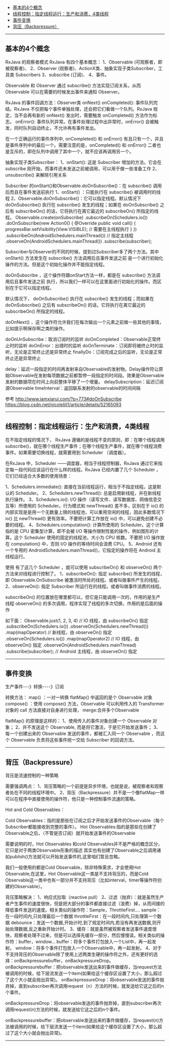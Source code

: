 - [基本的4个概念](#基本的4个概念)
- [线程控制：指定线程运行：生产和消费，4类线程](#线程控制：指定线程运行：生产和消费，4类线程)
- [事件变换](#事件变换)
- [背压（Backpressure）](#背压（Backpressure）)


---------------------------------------------------------------------------------------------------------------------
## 基本的4个概念

RxJava 的观察者模式
RxJava 有四个基本概念：
1、Observable (可观察者，即被观察者)、 
2、Observer (观察者)、ActionX类、抽象实现子类Subscriber，工具类 Subscribers
3、subscribe (订阅)、
4、事件。

Observable 和 Observer 通过 subscribe() 方法实现订阅关系，从而 Observable 可以在需要的时候发出事件来通知 Observer。



RxJava 的事件回调方法：Observer类
onNext()
onCompleted(): 事件队列完结。RxJava 不仅把每个事件单独处理，还会把它们看做一个队列。RxJava 规定，当不会再有新的 onNext() 发出时，需要触发 onCompleted() 方法作为标志。
onError(): 事件队列异常。在事件处理过程中出异常时，onError() 会被触发，同时队列自动终止，不允许再有事件发出。

在一个正确运行的事件序列中, onCompleted() 和 onError() 有且只有一个，并且是事件序列中的最后一个。需要注意的是，onCompleted() 和 onError() 二者也是互斥的，即在队列中调用了其中一个，就不应该再调用另一个。



抽象实现子类Subscriber：
1、onStart(): 这是 Subscriber 增加的方法。它会在 subscribe 刚开始，而事件还未发送之前被调用，可以用于做一些准备工作
2、unsubscribe() 来解除引用关系



Subscriber 的onStart()和Observable.doOnSubscribe()：在 subscribe() 调用后而且在事件发送前执行
1、onStart() ：只能执行在 subscribe() 被调用时的线程
2、Observable.doOnSubscribe()：它可以指定线程。默认情况下doOnSubscribe() 执行在 subscribe() 发生的线程；如果在 doOnSubscribe() 之后有 subscribeOn() 的话，它将执行在离它最近的 subscribeOn() 所指定的线程。
Observable.create(onSubscribe)
    .subscribeOn(Schedulers.io())
    .doOnSubscribe(new Action0() {
        @Override
        public void call() {
            progressBar.setVisibility(View.VISIBLE); // 需要在主线程执行
        }
    })
    .subscribeOn(AndroidSchedulers.mainThread()) // 指定主线程
    .observeOn(AndroidSchedulers.mainThread())
    .subscribe(subscriber);



Subscriber与Observer的不同的时候，提到过Subscriber多了两个方法。其中 onStart() 方法发生在 subscribe() 方法调用后且事件发送之前 是一个进行初始化操作的方法。但是这个初始化操作并不能指定线程。

doOnSubscribe ，这个操作符跟onStart方法一样，都是在 subscribe() 方法调用后且事件发送之前 执行，所以我们一样可以在这里面进行初始化的操作。而区别在于它可以指定线程。

默认情况下， doOnSubscribe() 执行在 subscribe() 发生的线程；而如果在 doOnSubscribe() 之后有 subscribeOn() 的话，它将执行在离它最近的 subscribeOn() 所指定的线程。

doOnNext() ，这个操作符允许我们在每次输出一个元素之前做一些其他的事情，比如提示啊保存啊之类的操作。

doOnUnSubscribe：取消订阅时的监听
doOnCompleted：Observable正常终止时的监听
doOnError：出错时的监听
doOnTerminate：订阅即将被终止时的监听，无论是正常终止还是异常终止
finallyDo：订阅完成之后的监听，无论是正常终止还是异常终止

delay：延迟一段指定的时间再发射来自Observable的发射物。Delay操作符让原始Observable在发射每项数据之前都暂停一段指定的时间段。效果是Observable发射的数据项在时间上向前整体平移了一个增量。
delaySubscription：延迟订阅源Observable
timeInterval：返回联系发射的observable的时间间隔


参考
http://www.iamxiarui.com/?p=773#doOnSubscribe
https://blog.csdn.net/nicolelili1/article/details/52165093


---------------------------------------------------------------------------------------------------------------------
## 线程控制：指定线程运行：生产和消费，4类线程


在不指定线程的情况下， RxJava 遵循的是线程不变的原则，即：在哪个线程调用 subscribe()，就在哪个线程生产事件；在哪个线程生产事件，就在哪个线程消费事件。如果需要切换线程，就需要用到 Scheduler （调度器）。

在RxJava 中，Scheduler ——调度器，相当于线程控制器，RxJava 通过它来指定每一段代码应该运行在什么样的线程。RxJava 已经内置了几个 Scheduler ，它们已经适合大多数的使用场景：

1、Schedulers.immediate(): 直接在当前线程运行，相当于不指定线程。这是默认的 Scheduler。
2、Schedulers.newThread(): 总是启用新线程，并在新线程执行操作。
3、Schedulers.io(): I/O 操作（读写文件、读写数据库、网络信息交互等）所使用的 Scheduler。行为模式和 newThread() 差不多，区别在于 io() 的内部实现是是用一个无数量上限的线程池，可以重用空闲的线程，因此多数情况下 io() 比 newThread() 更有效率。不要把计算工作放在 io() 中，可以避免创建不必要的线程。
4、Schedulers.computation(): 计算所使用的 Scheduler。这个计算指的是 CPU 密集型计算，即不会被 I/O 等操作限制性能的操作，例如图形的计算。这个 Scheduler 使用的固定的线程池，大小为 CPU 核数。不要把 I/O 操作放在 computation() 中，否则 I/O 操作的等待时间会浪费 CPU。
5、Android 还有一个专用的 AndroidSchedulers.mainThread()，它指定的操作将在 Android 主线程运行。


使用
有了这几个 Scheduler ，就可以使用 subscribeOn() 和 observeOn() 两个方法来对线程进行控制了。
1、subscribeOn(): 指定 subscribe() 所发生的线程，即 Observable.OnSubscribe 被激活时所处的线程。或者叫做事件产生的线程。
2、observeOn(): 指定 Subscriber 所运行在的线程。或者叫做事件消费的线程。


 subscribeOn() 的位置放在哪里都可以，但它是只能调用一次的，作用的是生产线程
 observeOn() 的多次调用，程序实现了线程的多次切换，作用的是后面的操作
  
 如下面：
 Observable.just(1, 2, 3, 4) // IO 线程，由 subscribeOn() 指定
     .subscribeOn(Schedulers.io())
     .observeOn(Schedulers.newThread())
     .map(mapOperator) // 新线程，由 observeOn() 指定
     .observeOn(Schedulers.io())
     .map(mapOperator2) // IO 线程，由 observeOn() 指定
     .observeOn(AndroidSchedulers.mainThread) 
     .subscribe(subscriber);  // Android 主线程，由 observeOn() 指定
 
 
 
 
 
---------------------------------------------------------------------------------------------------------------------
## 事件变换

生产事件---》转换----》订阅


转换方法：
map() ：一对一转换
flatMap() 中返回的是个 Observable 对象
compose() ：使用 compose() 方法，Observable 可以利用传入的 Transformer 对象的 call 方法直接对自身进行处理，
merge:合并多个Observable



flatMap() 的原理是这样的：
1、使用传入的事件对象创建一个 Observable 对象；
2、并不发送这个 Observable, 而是将它激活，于是它开始发送事件；
3、每一个创建出来的 Observable 发送的事件，都被汇入同一个 Observable ，而这个 Observable 负责将这些事件统一交给 Subscriber 的回调方法。



---------------------------------------------------------------------------------------------------------------------
## 背压（Backpressure）

背压是流速控制的一种策略

需要强调两点：
1、背压策略的一个前提是异步环境，也就是说，被观察者和观察者处在不同的线程环境中。
2、背压（Backpressure）并不是一个像flatMap一样可以在程序中直接使用的操作符，他只是一种控制事件流速的策略。



Hot and Cold Observables：

Cold Observables：指的是那些在订阅之后才开始发送事件的Observable（每个Subscriber都能接收到完整的事件）。
Hot Observables:指的是那些在创建了Observable之后，（不管是否订阅）就开始发送事件的Observable

需要说明的时，Hot Observables 和cold Observables并不是严格的概念区分，它只是对于两类Observable形象的描述
其实也有创建了Observable之后调用诸如publish()方法就可以开始发送事件的,这里咱们暂且忽略。


我们一般使用的都是Cold Observable，除非特殊需求，才会使用Hot Observable,在这里，Hot Observable这一类是不支持背压的，而是Cold Observable这一类中也有一部分并不支持背压（比如interval，timer等操作符创建的Observable）。



背压策略解决：
1、响应式拉取（reactive pull）
2、过滤（抛弃）：就是虽然生产者产生事件的速度很快，但是把大部分的事件都直接过滤（浪费）掉，从而间接的降低事件发送的速度。相关类似的操作符：Sample，ThrottleFirst....
  sample：在一段时间内,只处理最后一个数据
  throttleFirst：在一段时间内,只处理第一个数据
  debounce：发送一个数据,开始计时,到了规定时间内,若没有再发送数据,则开始处理数据,反之重新开始计时。
3、缓存：就是虽然被观察者发送事件速度很快，观察者处理不过来，但是可以选择先缓存一部分，然后慢慢读。相关类似的操作符：buffer，window...
  buffer：将多个事件打包放入一个List中，再一起发射。
  window：将多个事件打包放入一个Observable中，再一起发射。
4、对于不支持背压的Observable除了使用上述两类生硬的操作符之外，还有更好的选择：onBackpressurebuffer，onBackpressureDrop。
onBackpressurebuffer：把observable发送出来的事件做缓存，当request方法被调用的时候，给下层流发送一个item(如果给这个缓存区设置了大小，那么超过了这个大小就会抛出异常)。
onBackpressureDrop：将observable发送的事件抛弃掉，直到subscriber再次调用request（n）方法的时候，就发送给它这之后的n个事件。

onBackpressureDrop：将observable发送的事件抛弃掉，直到subscriber再次调用request(n)方法的时候，就发送给它这之后的n个事件。

onBackpressurebuffer：把observable发送出来的事件做缓存，当request(n)方法被调用的时候，给下层流发送一个item(如果给这个缓存区设置了大小，那么超过了这个大小就会抛出异常)。



---------------------------------------------------------------------------------------------------------------------






